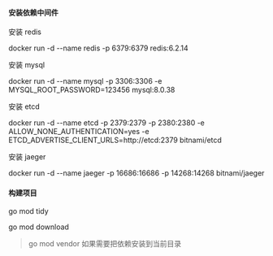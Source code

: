 #### 安装依赖中间件

安装 redis

  docker run -d --name redis -p 6379:6379 redis:6.2.14

安装 mysql

  docker run -d --name mysql -p 3306:3306 -e MYSQL_ROOT_PASSWORD=123456 mysql:8.0.38

安装 etcd

  docker run -d --name etcd -p 2379:2379 -p 2380:2380 -e ALLOW_NONE_AUTHENTICATION=yes -e ETCD_ADVERTISE_CLIENT_URLS=http://etcd:2379 bitnami/etcd

安装 jaeger

  docker run -d --name jaeger -p 16686:16686 -p 14268:14268 bitnami/jaeger

#### 构建项目

  go mod tidy
  
  go mod download
  
> go mod vendor  如果需要把依赖安装到当前目录
  
